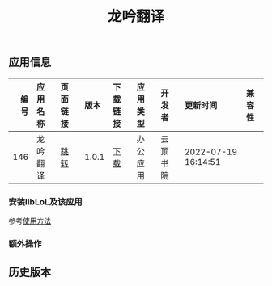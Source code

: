 ﻿---
id: 146
title: 龙吟翻译
toc: true
weight: 146
---

## 应用信息 
|   编号 | 应用名称   | 页面链接                                       | 版本    | 下载链接                                                                                 | 应用类型   | 开发者   | 更新时间                | 兼容性   |
|-----:|:-------|:-------------------------------------------|:------|:-------------------------------------------------------------------------------------|:-------|:------|:--------------------|:------|
|  146 | 龙吟翻译   | [跳转](http://app.loongapps.cn/#/detail/146) | 1.0.1 | [下载](http://113.24.212.22:8090/upload/file/interpreter-depend_1.0.1_loongarch64.deb) | 办公应用   | 云顶书院  | 2022-07-19 16:14:51 |       |
### 安装libLoL及该应用 
参考[使用方法](/docs/usage) 
### 额外操作 


## 历史版本 
 